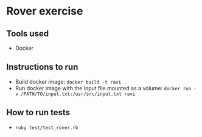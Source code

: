# Rover exercise

## Tools used

- Docker

## Instructions to run

- Build docker image: `docker build -t ravi .`
- Run docker image with the input file mounted as a volume: `docker run -v /PATH/TO/input.txt:/usr/src/input.txt ravi`

## How to run tests

- `ruby test/test_rover.rb`
